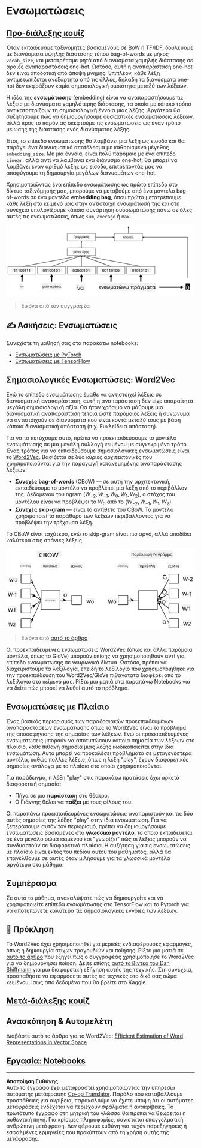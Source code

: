 <!--
CO_OP_TRANSLATOR_METADATA:
{
  "original_hash": "e40b47ac3fd48f71304ede1474e66293",
  "translation_date": "2025-08-29T09:25:58+00:00",
  "source_file": "lessons/5-NLP/14-Embeddings/README.md",
  "language_code": "el"
}
-->
# Ενσωματώσεις

## [Προ-διάλεξης κουίζ](https://red-field-0a6ddfd03.1.azurestaticapps.net/quiz/114)

Όταν εκπαιδεύαμε ταξινομητές βασισμένους σε BoW ή TF/IDF, δουλεύαμε με διανύσματα υψηλής διάστασης τύπου bag-of-words με μήκος `vocab_size`, και μετατρέπαμε ρητά από διανύσματα χαμηλής διάστασης σε αραιές αναπαραστάσεις one-hot. Ωστόσο, αυτή η αναπαράσταση one-hot δεν είναι αποδοτική από άποψη μνήμης. Επιπλέον, κάθε λέξη αντιμετωπίζεται ανεξάρτητα από τις άλλες, δηλαδή τα διανύσματα one-hot δεν εκφράζουν καμία σημασιολογική ομοιότητα μεταξύ των λέξεων.

Η ιδέα της **ενσωμάτωσης** (embedding) είναι να αναπαραστήσουμε τις λέξεις με διανύσματα χαμηλότερης διάστασης, τα οποία με κάποιο τρόπο αντικατοπτρίζουν τη σημασιολογική έννοια μιας λέξης. Αργότερα θα συζητήσουμε πώς να δημιουργήσουμε ουσιαστικές ενσωματώσεις λέξεων, αλλά προς το παρόν ας σκεφτούμε τις ενσωματώσεις ως έναν τρόπο μείωσης της διάστασης ενός διανύσματος λέξης.

Έτσι, το επίπεδο ενσωμάτωσης θα λαμβάνει μια λέξη ως είσοδο και θα παράγει ένα διανυσματικό αποτέλεσμα με καθορισμένο μέγεθος `embedding_size`. Με μια έννοια, είναι πολύ παρόμοιο με ένα επίπεδο `Linear`, αλλά αντί να λαμβάνει ένα διάνυσμα one-hot, θα μπορεί να λαμβάνει έναν αριθμό λέξης ως είσοδο, επιτρέποντάς μας να αποφύγουμε τη δημιουργία μεγάλων διανυσμάτων one-hot.

Χρησιμοποιώντας ένα επίπεδο ενσωμάτωσης ως πρώτο επίπεδο στο δίκτυο ταξινόμησής μας, μπορούμε να μεταβούμε από ένα μοντέλο bag-of-words σε ένα μοντέλο **embedding bag**, όπου πρώτα μετατρέπουμε κάθε λέξη στο κείμενό μας στην αντίστοιχη ενσωμάτωσή της και στη συνέχεια υπολογίζουμε κάποια συνάρτηση συσσωμάτωσης πάνω σε όλες αυτές τις ενσωματώσεις, όπως `sum`, `average` ή `max`.

![Εικόνα που δείχνει έναν ταξινομητή ενσωμάτωσης για πέντε λέξεις ακολουθίας.](../../../../../translated_images/embedding-classifier-example.b77f021a7ee67eeec8e68bfe11636c5b97d6eaa067515a129bfb1d0034b1ac5b.el.png)

> Εικόνα από τον συγγραφέα

## ✍️ Ασκήσεις: Ενσωματώσεις

Συνεχίστε τη μάθησή σας στα παρακάτω notebooks:
* [Ενσωματώσεις με PyTorch](EmbeddingsPyTorch.ipynb)
* [Ενσωματώσεις με TensorFlow](EmbeddingsTF.ipynb)

## Σημασιολογικές Ενσωματώσεις: Word2Vec

Ενώ το επίπεδο ενσωμάτωσης έμαθε να αντιστοιχεί λέξεις σε διανυσματική αναπαράσταση, αυτή η αναπαράσταση δεν είχε απαραίτητα μεγάλη σημασιολογική αξία. Θα ήταν χρήσιμο να μάθουμε μια διανυσματική αναπαράσταση τέτοια ώστε παρόμοιες λέξεις ή συνώνυμα να αντιστοιχούν σε διανύσματα που είναι κοντά μεταξύ τους με βάση κάποια διανυσματική απόσταση (π.χ. Ευκλείδεια απόσταση).

Για να το πετύχουμε αυτό, πρέπει να προεκπαιδεύσουμε το μοντέλο ενσωμάτωσης σε μια μεγάλη συλλογή κειμένου με συγκεκριμένο τρόπο. Ένας τρόπος για να εκπαιδεύσουμε σημασιολογικές ενσωματώσεις είναι το [Word2Vec](https://en.wikipedia.org/wiki/Word2vec). Βασίζεται σε δύο κύριες αρχιτεκτονικές που χρησιμοποιούνται για την παραγωγή κατανεμημένης αναπαράστασης λέξεων:

 - **Συνεχές bag-of-words** (CBoW) — σε αυτή την αρχιτεκτονική, εκπαιδεύουμε το μοντέλο να προβλέπει μια λέξη από το περιβάλλον της. Δεδομένου του ngram $(W_{-2},W_{-1},W_0,W_1,W_2)$, ο στόχος του μοντέλου είναι να προβλέψει το $W_0$ από το $(W_{-2},W_{-1},W_1,W_2)$.
 - **Συνεχές skip-gram** — είναι το αντίθετο του CBoW. Το μοντέλο χρησιμοποιεί το παράθυρο των λέξεων περιβάλλοντος για να προβλέψει την τρέχουσα λέξη.

Το CBoW είναι ταχύτερο, ενώ το skip-gram είναι πιο αργό, αλλά αποδίδει καλύτερα στις σπάνιες λέξεις.

![Εικόνα που δείχνει τους αλγορίθμους CBoW και Skip-Gram για τη μετατροπή λέξεων σε διανύσματα.](../../../../../translated_images/example-algorithms-for-converting-words-to-vectors.fbe9207a726922f6f0f5de66427e8a6eda63809356114e28fb1fa5f4a83ebda7.el.png)

> Εικόνα από [αυτό το άρθρο](https://arxiv.org/pdf/1301.3781.pdf)

Οι προεκπαιδευμένες ενσωματώσεις Word2Vec (όπως και άλλα παρόμοια μοντέλα, όπως το GloVe) μπορούν επίσης να χρησιμοποιηθούν αντί για επίπεδο ενσωμάτωσης σε νευρωνικά δίκτυα. Ωστόσο, πρέπει να διαχειριστούμε τα λεξιλόγια, επειδή το λεξιλόγιο που χρησιμοποιήθηκε για την προεκπαίδευση του Word2Vec/GloVe πιθανότατα διαφέρει από το λεξιλόγιο στο κείμενό μας. Ρίξτε μια ματιά στα παραπάνω Notebooks για να δείτε πώς μπορεί να λυθεί αυτό το πρόβλημα.

## Ενσωματώσεις με Πλαίσιο

Ένας βασικός περιορισμός των παραδοσιακών προεκπαιδευμένων αναπαραστάσεων ενσωμάτωσης όπως το Word2Vec είναι το πρόβλημα της αποσαφήνισης της σημασίας των λέξεων. Ενώ οι προεκπαιδευμένες ενσωματώσεις μπορούν να αποτυπώσουν κάποια σημασία των λέξεων στο πλαίσιο, κάθε πιθανή σημασία μιας λέξης κωδικοποιείται στην ίδια ενσωμάτωση. Αυτό μπορεί να προκαλέσει προβλήματα σε μεταγενέστερα μοντέλα, καθώς πολλές λέξεις, όπως η λέξη "play", έχουν διαφορετικές σημασίες ανάλογα με το πλαίσιο στο οποίο χρησιμοποιούνται.

Για παράδειγμα, η λέξη "play" στις παρακάτω προτάσεις έχει αρκετά διαφορετική σημασία:

- Πήγα σε μια **παράσταση** στο θέατρο.
- Ο Γιάννης θέλει να **παίξει** με τους φίλους του.

Οι παραπάνω προεκπαιδευμένες ενσωματώσεις αναπαριστούν και τις δύο αυτές σημασίες της λέξης "play" στην ίδια ενσωμάτωση. Για να ξεπεράσουμε αυτόν τον περιορισμό, πρέπει να δημιουργήσουμε ενσωματώσεις βασισμένες στο **γλωσσικό μοντέλο**, το οποίο εκπαιδεύεται σε ένα μεγάλο σώμα κειμένου και "γνωρίζει" πώς οι λέξεις μπορούν να συνδυαστούν σε διαφορετικά πλαίσια. Η συζήτηση για τις ενσωματώσεις με πλαίσιο είναι εκτός του πεδίου αυτού του μαθήματος, αλλά θα επανέλθουμε σε αυτές όταν μιλήσουμε για τα γλωσσικά μοντέλα αργότερα στο μάθημα.

## Συμπέρασμα

Σε αυτό το μάθημα, ανακαλύψατε πώς να δημιουργείτε και να χρησιμοποιείτε επίπεδα ενσωμάτωσης στο TensorFlow και το Pytorch για να αποτυπώνετε καλύτερα τις σημασιολογικές έννοιες των λέξεων.

## 🚀 Πρόκληση

Το Word2Vec έχει χρησιμοποιηθεί για μερικές ενδιαφέρουσες εφαρμογές, όπως η δημιουργία στίχων τραγουδιών και ποίησης. Ρίξτε μια ματιά σε [αυτό το άρθρο](https://www.politetype.com/blog/word2vec-color-poems) που εξηγεί πώς ο συγγραφέας χρησιμοποίησε το Word2Vec για να δημιουργήσει ποίηση. Δείτε επίσης [αυτό το βίντεο του Dan Shiffmann](https://www.youtube.com/watch?v=LSS_bos_TPI&ab_channel=TheCodingTrain) για μια διαφορετική εξήγηση αυτής της τεχνικής. Στη συνέχεια, προσπαθήστε να εφαρμόσετε αυτές τις τεχνικές στο δικό σας σώμα κειμένου, ίσως από δεδομένα που θα βρείτε στο Kaggle.

## [Μετά-διάλεξης κουίζ](https://red-field-0a6ddfd03.1.azurestaticapps.net/quiz/214)

## Ανασκόπηση & Αυτομελέτη

Διαβάστε αυτό το άρθρο για το Word2Vec: [Efficient Estimation of Word Representations in Vector Space](https://arxiv.org/pdf/1301.3781.pdf)

## [Εργασία: Notebooks](assignment.md)

---

**Αποποίηση Ευθύνης**:  
Αυτό το έγγραφο έχει μεταφραστεί χρησιμοποιώντας την υπηρεσία αυτόματης μετάφρασης [Co-op Translator](https://github.com/Azure/co-op-translator). Παρόλο που καταβάλλουμε προσπάθειες για ακρίβεια, παρακαλούμε να έχετε υπόψη ότι οι αυτόματες μεταφράσεις ενδέχεται να περιέχουν σφάλματα ή ανακρίβειες. Το πρωτότυπο έγγραφο στη μητρική του γλώσσα θα πρέπει να θεωρείται η αυθεντική πηγή. Για κρίσιμες πληροφορίες, συνιστάται επαγγελματική ανθρώπινη μετάφραση. Δεν φέρουμε ευθύνη για τυχόν παρεξηγήσεις ή εσφαλμένες ερμηνείες που προκύπτουν από τη χρήση αυτής της μετάφρασης.